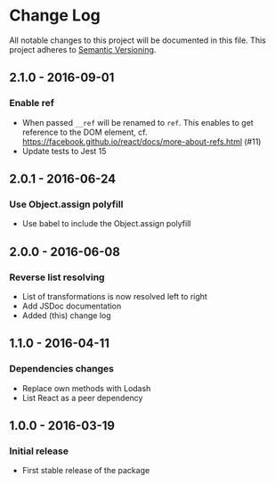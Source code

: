 # Change Log
All notable changes to this project will be documented in this file.
This project adheres to [Semantic Versioning](http://semver.org/spec/v2.0.0.html).

## 2.1.0 - 2016-09-01
### Enable ref
- When passed `__ref` will be renamed to `ref`. This enables to get reference to the DOM element, cf. https://facebook.github.io/react/docs/more-about-refs.html (#11)
- Update tests to Jest 15

## 2.0.1 - 2016-06-24
### Use Object.assign polyfill
- Use babel to include the Object.assign polyfill

## 2.0.0 - 2016-06-08
### Reverse list resolving
- List of transformations is now resolved left to right
- Add JSDoc documentation
- Added (this) change log

## 1.1.0 - 2016-04-11
### Dependencies changes
- Replace own methods with Lodash
- List React as a peer dependency

## 1.0.0 - 2016-03-19
### Initial release
- First stable release of the package
